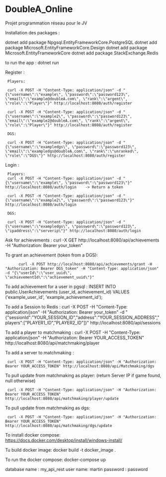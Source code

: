 # DoubleA_Online
Projet programmation réseau pour le JV

Installation des packages :

dotnet add package Npgsql.EntityFrameworkCore.PostgreSQL
dotnet add package Microsoft.EntityFrameworkCore.Design
dotnet add package Microsoft.EntityFrameworkCore
dotnet add package StackExchange.Redis

to run the app :
dotnet run 

Register : 

     Players:

     curl -X POST -H "Content-Type: application/json" -d "{\"username\":\"example\", \"password\":\"password123\", \"email\":\"example@doubleA.com\", \"rank\":\"argent\", \"role\":\"Player\"}" http://localhost:8080/auth/register

     curl -X POST -H "Content-Type: application/json" -d "{\"username\":\"example2\", \"password\":\"password123\", \"email\":\"example2@doubleA.com\", \"rank\":\"argent\", \"role\":\"Player\"}" http://localhost:8080/auth/register

     DGS:

     curl -X POST -H "Content-Type: application/json" -d "{\"username\":\"exampledgs\", \"password\":\"password123\", \"email\":\"exampledgs@doubleA.com\", \"rank\":\"unranked\", \"role\":\"DGS\"}" http://localhost:8080/auth/register


Login :

     Players:
     curl -X POST -H "Content-Type: application/json" -d "{\"username\":\"example\", \"password\":\"password123\"}" http://localhost:8080/auth/login    -> Return a token

     curl -X POST -H "Content-Type: application/json" -d "{\"username\":\"example2\", \"password\":\"password123\"}" http://localhost:8080/auth/login

     DGS:

     curl -X POST -H "Content-Type: application/json" -d "{\"username\":\"exampledgs\", \"password\":\"password123\", \"ipaddress\":\"serverip\"}" http://localhost:8080/auth/login 

Ask for achievements :
     curl -X GET http://localhost:8080/api/achievements -H "Authorization: Bearer your_token"

To grant an achievement (token from a DGS):

          curl -X POST http://localhost:8080/api/achievements/grant -H "Authorization: Bearer DGS_token" -H "Content-Type: application/json" -d "{\"userId\":\"user_uuid\", \"achievementId\":\"achievement_uuid\"}"


To add achievement for a user in pgsql : 
INSERT INTO public.UserAchievements (user_id, achievement_id)
VALUES ('example_user_id', 'example_achievement_id');

To add a Session to Redis :
     curl -X POST -H "Content-Type: application/json" -H "Authorization: Bearer your_token" -d "{\"sessionId\":\"YOUR_SESSION_ID\",\"address\":\"YOUR_SESSION_ADDRESS\",\"players\":[\"PLAYER1_ID\",\"PLAYER2_ID\"]}" http://localhost:8080/api/sessions


To add a player to matchmaking :
     curl -X POST -H "Content-Type: application/json" -H "Authorization: Bearer YOUR_ACCESS_TOKEN" http://localhost:8080/api/matchmaking/player

To add a server to matchmaking :

     curl -X POST -H "Content-Type: application/json" -H "Authorization: Bearer YOUR_ACCESS_TOKEN" http://localhost:8080/api/Matchmaking/dgs


To pull update from matchmaking as player: (return Server IP if game found, null otherwise)

     curl -X POST -H "Content-Type: application/json" -H "Authorization: Bearer YOUR_ACCESS_TOKEN" http://localhost:8080/api/matchmaking/player/update

To pull update from matchmaking as dgs:

     curl -X POST -H "Content-Type: application/json" -H "Authorization: Bearer YOUR_ACCESS_TOKEN" http://localhost:8080/api/matchmaking/dgs/update



To install docker compose:
https://docs.docker.com/desktop/install/windows-install/

Tu build docker image:
docker build -t docker_image .

To run the docker compose:
docker-compose up

database name : my_api_rest
user name: martin
password : password
